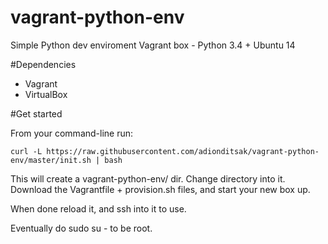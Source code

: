 vagrant-python-env
==================

Simple Python dev enviroment Vagrant box - Python 3.4 + Ubuntu 14

#Dependencies 

* Vagrant
* VirtualBox

#Get started

From your command-line run:

    curl -L https://raw.githubusercontent.com/adionditsak/vagrant-python-env/master/init.sh | bash
    
This will create a vagrant-python-env/ dir. Change directory into it. Download the Vagrantfile + provision.sh files, and start your new box up.

When done reload it, and ssh into it to use.

Eventually do sudo su - to be root.
